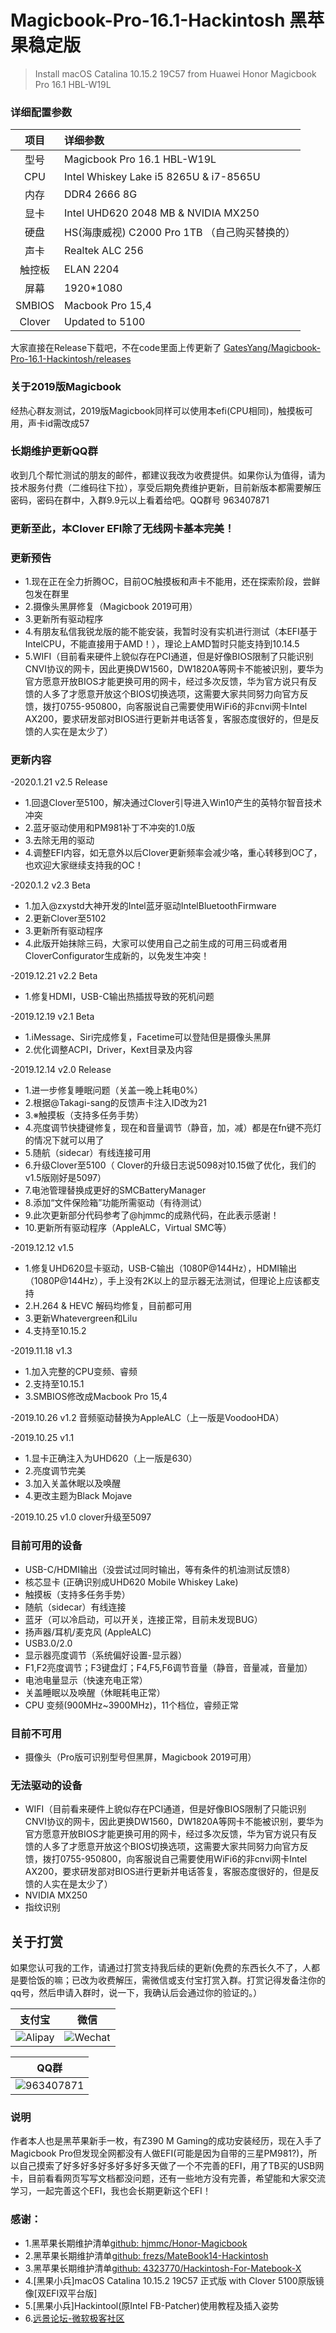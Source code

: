 # Magicbook-Pro-16.1-Hackintosh 黑苹果稳定版
>Install macOS Catalina 10.15.2 19C57 from Huawei Honor Magicbook Pro 16.1 HBL-W19L

### 详细配置参数
| 项目 | 详细参数|
| :--: | :-------------------- |
| 型号 | Magicbook Pro 16.1 HBL-W19L |
| CPU  | Intel Whiskey Lake i5 8265U & i7-8565U |
| 内存 | DDR4 2666 8G|
| 显卡 | Intel UHD620 2048 MB & NVIDIA MX250|
| 硬盘 | HS(海康威视) C2000 Pro 1TB （自己购买替换的）|
| 声卡 | Realtek ALC 256|
| 触控板 | ELAN 2204|
| 屏幕 | 1920*1080|
| SMBIOS | Macbook Pro 15,4|
| Clover | Updated to 5100|

大家直接在Release下载吧，不在code里面上传更新了
[GatesYang/Magicbook-Pro-16.1-Hackintosh/releases](https://github.com/GatesYang/Magicbook-Pro-16.1-Hackintosh/releases)

### 关于2019版Magicbook
  经热心群友测试，2019版Magicbook同样可以使用本efi(CPU相同)，触摸板可用，声卡id需改成57
 
### 长期维护更新QQ群
  收到几个帮忙测试的朋友的邮件，都建议我改为收费提供。如果你认为值得，请为技术服务付费（二维码往下拉），享受后期免费维护更新，目前新版本都需要解压密码，密码在群中，入群9.9元以上看着给吧。QQ群号 963407871

### 更新至此，本Clover EFI除了无线网卡基本完美！

### 更新预告 
* 1.现在正在全力折腾OC，目前OC触摸板和声卡不能用，还在探索阶段，尝鲜包发在群里
* 2.摄像头黑屏修复（Magicbook 2019可用）
* 3.更新所有驱动程序
* 4.有朋友私信我锐龙版的能不能安装，我暂时没有实机进行测试（本EFI基于IntelCPU，不能直接用于AMD！），理论上AMD暂时只能支持到10.14.5
* 5.WIFI（目前看来硬件上貌似存在PCI通道，但是好像BIOS限制了只能识别CNVI协议的网卡，因此更换DW1560，DW1820A等网卡不能被识别，要华为官方愿意开放BIOS才能更换可用的网卡，经过多次反馈，华为官方说只有反馈的人多了才愿意开放这个BIOS切换选项，这需要大家共同努力向官方反馈，拨打0755-950800，向客服说自己需要使用WiFi6的非cnvi网卡Intel AX200，要求研发部对BIOS进行更新并电话答复，客服态度很好的，但是反馈的人实在是太少了）

### 更新内容
-2020.1.21 v2.5 Release
* 1.回退Clover至5100，解决通过Clover引导进入Win10产生的英特尔智音技术冲突
* 2.蓝牙驱动使用和PM981补丁不冲突的1.0版
* 3.去除无用的驱动
* 4.调整EFI内容，如无意外以后Clover更新频率会减少咯，重心转移到OC了，也欢迎大家继续支持我的OC！

-2020.1.2 v2.3 Beta
* 1.加入@zxystd大神开发的Intel蓝牙驱动IntelBluetoothFirmware
* 2.更新Clover至5102
* 3.更新所有驱动程序
* 4.此版开始抹除三码，大家可以使用自己之前生成的可用三码或者用CloverConfigurator生成新的，以免发生冲突！

-2019.12.21 v2.2 Beta
* 1.修复HDMI，USB-C输出热插拔导致的死机问题

-2019.12.19 v2.1 Beta
* 1.iMessage、Siri完成修复，Facetime可以登陆但是摄像头黑屏
* 2.优化调整ACPI，Driver，Kext目录及内容

-2019.12.14 v2.0 Release
* 1.进一步修复睡眠问题（关盖一晚上耗电0%）
* 2.根据@Takagi-sang的反馈声卡注入ID改为21
* 3.※触摸板（支持多任务手势）
* 4.亮度调节快捷键修复，现在和音量调节（静音，加，减）都是在fn键不亮灯的情况下就可以用了
* 5.随航（sidecar）有线连接可用
* 6.升级Clover至5100（ Clover的升级日志说5098对10.15做了优化，我们的v1.5版刚好是5097）
* 7.电池管理替换成更好的SMCBatteryManager
* 8.添加“文件保险箱”功能所需驱动（有待测试）
* 9.此次更新部分代码参考了@hjmmc的成熟代码，在此表示感谢！
* 10.更新所有驱动程序（AppleALC，Virtual SMC等）

-2019.12.12 v1.5 
* 1.修复UHD620显卡驱动，USB-C输出（1080P@144Hz），HDMI输出（1080P@144Hz），手上没有2K以上的显示器无法测试，但理论上应该都支持
* 2.H.264 & HEVC 解码均修复，目前都可用
* 3.更新Whatevergreen和Lilu
* 4.支持至10.15.2

-2019.11.18 v1.3 
* 1.加入完整的CPU变频、睿频
* 2.支持至10.15.1
* 3.SMBIOS修改成Macbook Pro 15,4

-2019.10.26 v1.2 音频驱动替换为AppleALC（上一版是VoodooHDA）

-2019.10.25 v1.1 
* 1.显卡正确注入为UHD620（上一版是630）
* 2.亮度调节完美
* 3.加入关盖休眠以及唤醒
* 4.更改主题为Black Mojave

-2019.10.25 v1.0 clover升级至5097

### 目前可用的设备
* USB-C/HDMI输出（没尝试过同时输出，等有条件的机油测试反馈8）
* 核芯显卡 (正确识别成UHD620 Mobile Whiskey Lake)
* 触摸板（支持多任务手势）
* 随航（sidecar）有线连接
* 蓝牙（可以冷启动，可以开关，连接正常，目前未发现BUG）
* 扬声器/耳机/麦克风 (AppleALC)
* USB3.0/2.0
* 显示器亮度调节（系统偏好设置-显示器）
* F1,F2亮度调节；F3键盘灯；F4,F5,F6调节音量（静音，音量减，音量加）
* 电池电量显示（快速充电正常）
* 关盖睡眠以及唤醒（休眠耗电正常）
* CPU 变频(900MHz~3900MHz)，11个档位，睿频正常

### 目前不可用
* 摄像头（Pro版可识别型号但黑屏，Magicbook 2019可用）

### 无法驱动的设备
* WIFI（目前看来硬件上貌似存在PCI通道，但是好像BIOS限制了只能识别CNVI协议的网卡，因此更换DW1560，DW1820A等网卡不能被识别，要华为官方愿意开放BIOS才能更换可用的网卡，经过多次反馈，华为官方说只有反馈的人多了才愿意开放这个BIOS切换选项，这需要大家共同努力向官方反馈，拨打0755-950800，向客服说自己需要使用WiFi6的非cnvi网卡Intel AX200，要求研发部对BIOS进行更新并电话答复，客服态度很好的，但是反馈的人实在是太少了）
* NVIDIA MX250
* 指纹识别

## 关于打赏
如果您认可我的工作，请通过打赏支持我后续的更新(免费的东西长久不了，人都是要恰饭的嘛；已改为收费解压，需微信或支付宝打赏入群。打赏记得发备注你的qq号，然后申请入群时，说一下，我确认后会通过你的验证的。）

|            支付宝                                          |                       微信                           |
| ---------------------------------------------------------- | ---------------------------------------------------- |
| ![Alipay](Alipay1.jpg)                                     | ![Wechat](Wechat1.jpg)                                |

|            QQ群                 |
| ------------------------------- |
| ![963407871](QQ1.jpg)            |

### 说明
作者本人也是黑苹果新手一枚，有Z390 M Gaming的成功安装经历，现在入手了Magicbook Pro但发现全网都没有人做EFI(可能是因为自带的三星PM981?)，所以自己摸索了好多好多好多好多好多天做了一个不完善的EFI，用了TB买的USB网卡，目前看看网页写写文档都没问题，还有一些地方没有完善，希望能和大家交流学习，一起完善这个EFI，我也会长期更新这个EFI！

### 感谢：
* 1.黑苹果长期维护清单[github: hjmmc/Honor-Magicbook](https://github.com/hjmmc/Honor-Magicbook)
* 2.黑苹果长期维护清单[github: frezs/MateBook14-Hackintosh](https://github.com/frezs/MateBook14-Hackintosh)
* 3.黑苹果长期维护清单[github: 4323770/Hackintosh-For-Matebook-X](https://github.com/4323770/Hackintosh-For-Matebook-X)
* 4.[黑果小兵]macOS Catalina 10.15.2 19C57 正式版 with Clover 5100原版镜像[双EFI双平台版]
* 5.[黑果小兵]Hackintool(原Intel FB-Patcher)使用教程及插入姿势
* 6.[远景论坛-微软极客社区](http://www.pcbeta.com)
